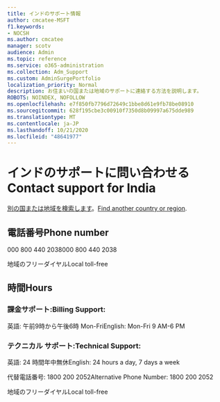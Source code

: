 ```yaml
---
title: インドのサポート情報
author: cmcatee-MSFT
f1.keywords:
- NOCSH
ms.author: cmcatee
manager: scotv
audience: Admin
ms.topic: reference
ms.service: o365-administration
ms.collection: Adm_Support
ms.custom: AdminSurgePortfolio
localization_priority: Normal
description: お住まいの国または地域のサポートに連絡する方法を説明します。
ROBOTS: NOINDEX, NOFOLLOW
ms.openlocfilehash: e7f850fb7796d72649c1bbe8d61e9fb78be08910
ms.sourcegitcommit: 628f195cbe3c00910f7350d8b09997a675dde989
ms.translationtype: MT
ms.contentlocale: ja-JP
ms.lasthandoff: 10/21/2020
ms.locfileid: "48641977"
---
```

# <a name="contact-support-for-india"></a><span data-ttu-id="32ebb-103">インドのサポートに問い合わせる</span><span class="sxs-lookup"><span data-stu-id="32ebb-103">Contact support for India</span></span>

<span data-ttu-id="32ebb-104">[別の国または地域を検索します](../contact-support-for-business-products.md)。</span><span class="sxs-lookup"><span data-stu-id="32ebb-104">[Find another country or region](../contact-support-for-business-products.md).</span></span>

## <a name="phone-number"></a><span data-ttu-id="32ebb-105">電話番号</span><span class="sxs-lookup"><span data-stu-id="32ebb-105">Phone number</span></span>
<span data-ttu-id="32ebb-106">000 800 440 2038</span><span class="sxs-lookup"><span data-stu-id="32ebb-106">000 800 440 2038</span></span>

<span data-ttu-id="32ebb-107">地域のフリーダイヤル</span><span class="sxs-lookup"><span data-stu-id="32ebb-107">Local toll-free</span></span>

## <a name="hours"></a><span data-ttu-id="32ebb-108">時間</span><span class="sxs-lookup"><span data-stu-id="32ebb-108">Hours</span></span>
### <a name="billing-support"></a><span data-ttu-id="32ebb-109">課金サポート:</span><span class="sxs-lookup"><span data-stu-id="32ebb-109">Billing Support:</span></span>

<span data-ttu-id="32ebb-110">英語: 午前9時から午後6時 Mon-Fri</span><span class="sxs-lookup"><span data-stu-id="32ebb-110">English: Mon-Fri 9 AM-6 PM</span></span>

### <a name="technical-support"></a><span data-ttu-id="32ebb-111">テクニカル サポート:</span><span class="sxs-lookup"><span data-stu-id="32ebb-111">Technical Support:</span></span>

<span data-ttu-id="32ebb-112">英語: 24 時間年中無休</span><span class="sxs-lookup"><span data-stu-id="32ebb-112">English: 24 hours a day, 7 days a week</span></span>

<span data-ttu-id="32ebb-113">代替電話番号: 1800 200 2052</span><span class="sxs-lookup"><span data-stu-id="32ebb-113">Alternative Phone Number: 1800 200 2052</span></span>

<span data-ttu-id="32ebb-114">地域のフリーダイヤル</span><span class="sxs-lookup"><span data-stu-id="32ebb-114">Local toll-free</span></span>
